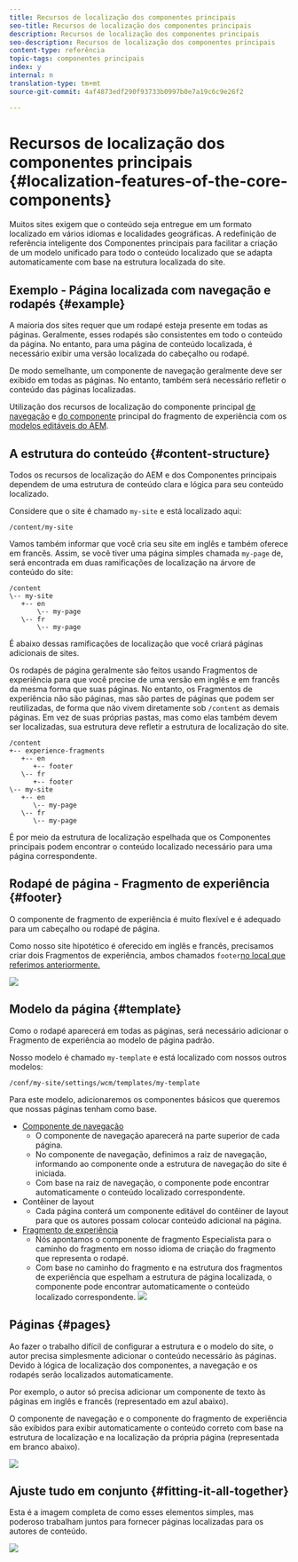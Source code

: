 ```yaml
---
title: Recursos de localização dos componentes principais
seo-title: Recursos de localização dos componentes principais
description: Recursos de localização dos componentes principais
seo-description: Recursos de localização dos componentes principais
content-type: referência
topic-tags: componentes principais
index: y
internal: n
translation-type: tm+mt
source-git-commit: 4af4873edf290f93733b0997b0e7a19c6c9e26f2

---
```



# Recursos de localização dos componentes principais {#localization-features-of-the-core-components}

Muitos sites exigem que o conteúdo seja entregue em um formato localizado em vários idiomas e localidades geográficas. A redefinição de referência inteligente dos Componentes principais para facilitar a criação de um modelo unificado para todo o conteúdo localizado que se adapta automaticamente com base na estrutura localizada do site.

## Exemplo - Página localizada com navegação e rodapés {#example}

A maioria dos sites requer que um rodapé esteja presente em todas as páginas. Geralmente, esses rodapés são consistentes em todo o conteúdo da página. No entanto, para uma página de conteúdo localizada, é necessário exibir uma versão localizada do cabeçalho ou rodapé.

De modo semelhante, um componente de navegação geralmente deve ser exibido em todas as páginas. No entanto, também será necessário refletir o conteúdo das páginas localizadas.

Utilização dos recursos de localização do componente principal [de navegação](navigation.md) e [do componente](experience-fragment.md) principal do fragmento de experiência com os [modelos editáveis do AEM](https://docs.adobe.com/content/help/en/experience-manager-64/authoring/siteandpage/templates.html).

## A estrutura do conteúdo {#content-structure}

Todos os recursos de localização do AEM e dos Componentes principais dependem de uma estrutura de conteúdo clara e lógica para seu conteúdo localizado.

Considere que o site é chamado `my-site` e está localizado aqui:

```
/content/my-site
```

Vamos também informar que você cria seu site em inglês e também oferece em francês. Assim, se você tiver uma página simples chamada `my-page` de, será encontrada em duas ramificações de localização na árvore de conteúdo do site:

```
/content
\-- my-site
   +-- en
       \-- my-page
   \-- fr
       \-- my-page
```

É abaixo dessas ramificações de localização que você criará páginas adicionais de sites.

Os rodapés de página geralmente são feitos usando Fragmentos de experiência para que você precise de uma versão em inglês e em francês da mesma forma que suas páginas. No entanto, os Fragmentos de experiência não são páginas, mas são partes de páginas que podem ser reutilizadas, de forma que não vivem diretamente sob `/content` as demais páginas. Em vez de suas próprias pastas, mas como elas também devem ser localizadas, sua estrutura deve refletir a estrutura de localização do site.

```
/content
+-- experience-fragments
   +-- en
      +-- footer
   \-- fr
      +-- footer
\-- my-site
   +-- en
      \-- my-page
   \-- fr
      \-- my-page
```

É por meio da estrutura de localização espelhada que os Componentes principais podem encontrar o conteúdo localizado necessário para uma página correspondente.

## Rodapé de página - Fragmento de experiência {#footer}

O componente de fragmento de experiência é muito flexível e é adequado para um cabeçalho ou rodapé de página.

Como nosso site hipotético é oferecido em inglês e francês, precisamos criar dois Fragmentos de experiência, ambos chamados `footer`[no local que referimos anteriormente.](#content-structure)

![](assets/screen-shot-2019-09-09-11.08.28.png)

## Modelo da página {#template}

Como o rodapé aparecerá em todas as páginas, será necessário adicionar o Fragmento de experiência ao modelo de página padrão.

Nosso modelo é chamado `my-template` e está localizado com nossos outros modelos:

```
/conf/my-site/settings/wcm/templates/my-template
```

Para este modelo, adicionaremos os componentes básicos que queremos que nossas páginas tenham como base.

* [Componente de navegação](navigation.md)
   * O componente de navegação aparecerá na parte superior de cada página.
   * No componente de navegação, definimos a raiz de navegação, informando ao componente onde a estrutura de navegação do site é iniciada.
   * Com base na raiz de navegação, o componente pode encontrar automaticamente o conteúdo localizado correspondente.
* Contêiner de layout
   * Cada página conterá um componente editável do contêiner de layout para que os autores possam colocar conteúdo adicional na página.
* [Fragmento de experiência](experience-fragment.md)
   * Nós apontamos o componente de fragmento Especialista para o caminho do fragmento em nosso idioma de criação do fragmento que representa o rodapé.
   * Com base no caminho do fragmento e na estrutura dos fragmentos de experiência que espelham a estrutura de página localizada, o componente pode encontrar automaticamente o conteúdo localizado correspondente.
   ![](assets/screen-shot-2019-09-09-11.20.10.png)

## Páginas {#pages}

Ao fazer o trabalho difícil de configurar a estrutura e o modelo do site, o autor precisa simplesmente adicionar o conteúdo necessário às páginas. Devido à lógica de localização dos componentes, a navegação e os rodapés serão localizados automaticamente.

Por exemplo, o autor só precisa adicionar um componente de texto às páginas em inglês e francês (representado em azul abaixo).

O componente de navegação e o componente do fragmento de experiência são exibidos para exibir automaticamente o conteúdo correto com base na estrutura de localização e na localização da própria página (representada em branco abaixo).

![](assets/screen-shot-2019-09-09-11.22.14.png)

## Ajuste tudo em conjunto {#fitting-it-all-together}

Esta é a imagem completa de como esses elementos simples, mas poderoso trabalham juntos para fornecer páginas localizadas para os autores de conteúdo.

![](assets/screen-shot-2019-09-09-11.27.58.png)
